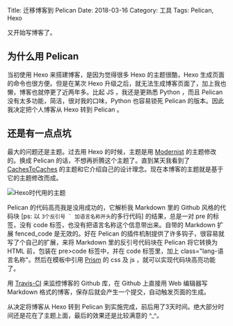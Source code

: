 Title: 迁移博客到 Pelican
Date: 2018-03-16
Category: 工具
Tags: Pelican, Hexo


又开始写博客了。

<!-- PELICAN_END_SUMMARY -->

## 为什么用 Pelican

当初使用 Hexo 来搭建博客，是因为觉得很多 Hexo 的主题很酷，Hexo 生成页面的命令也很方便。但是在某次 Hexo 升级之后，就无法生成博客页面了，加上我也懒，博客也就停更了近两年多。比起 JS ，我还是更熟悉 Python ，而且 Pelican 没有太多功能，简洁，很对我的口味，Python 也容易锁死 Pelican 的版本。因此我决定把个人博客从 Hexo 转到 Pelican 。

## 还是有一点点坑

最大的问题还是主题。过去用 Hexo 的时候，主题是用 [Modernist](https://github.com/heroicyang/hexo-theme-modernist) 的主题修改的。换成 Pelican 的话，不想再折腾这个主题了。直到某天我看到了 [CachesToCaches](http://cachestocaches.com) 的主题和它介绍自己的设计理念。现在本博客的主题就是基于它的主题修改而成。

![Hexo时代用的主题](/images/hexo_blog_snapshot.png)

Pelican 的代码高亮我是没用成功的，它解析我 Markdown 里的 Github 风格的代码块 [ps: 以 `` 3个反引号 ` 加语言名称开头 ``的多行代码] 的结果，总是一对 pre 的标签，没有 code 标签，也没有把语言名称这个信息带出来。自带的 Markdown 扩展 fenced_code 是无效的。好在 Pelican 的插件机制提供了许多钩子，很容易就写了个自己的扩展，来将 Markdown 里的反引号代码块在 Pelican 将它转换为 HTML 前，包装在 pre>code 标签中，并在 code 标签里，加上 class="lang-语言名称"。然后在模板中引用 [Prism](http://prismjs.com/) 的 css 及 js ，就可以实现代码块高亮功能了。

用 [Travis-CI](http://travis-ci.org) 来监控博客的 Github 库，在 Github 上直接用 Web 编辑器写 Markdown 格式的博客，保存后就会产生一个提交，自动触发页面的生成。

从决定将博客从 Hexo 转到 Pelican 到实施完成，前后用了3天时间。绝大部分时间还是花在了主题上面，最后的效果还是比较满意的 ^_^。
